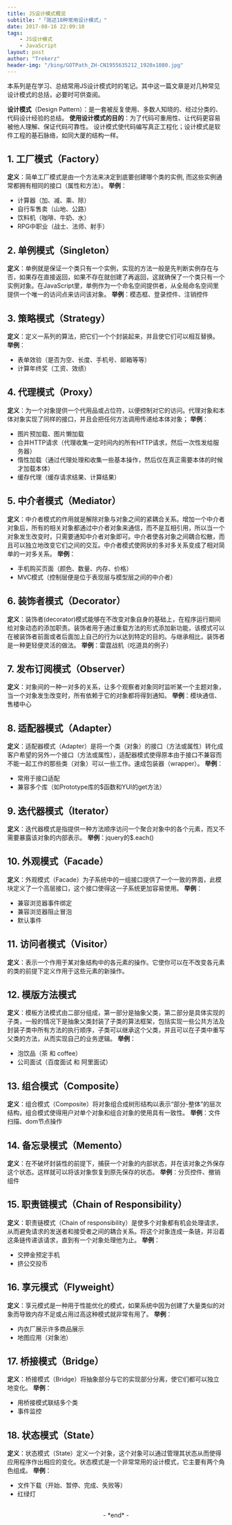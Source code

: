 ```yaml
---
title: JS设计模式概览
subtitle: "「简述18种常用设计模式」"
date: 2017-08-16 22:09:10
tags: 
	- JS设计模式
	- JavaScript
layout: post
author: "Trekerz"
header-img: "/bing/GOTPath_ZH-CN1955635212_1920x1080.jpg"
---
```


本系列是在学习、总结常用JS设计模式时的笔记。其中这一篇文章是对几种常见设计模式的总括，必要时可供查阅。

**设计模式**（Design Pattern）：是一套被反复使用、多数人知晓的、经过分类的、代码设计经验的总结。
**使用设计模式的目的**：为了代码可重用性、让代码更容易被他人理解、保证代码可靠性。 设计模式使代码编写真正工程化；设计模式是软件工程的基石脉络，如同大厦的结构一样。

## **1. 工厂模式（Factory）**

**定义**：简单工厂模式是由一个方法来决定到底要创建哪个类的实例, 而这些实例通常都拥有相同的接口（属性和方法）。
**举例**：

* 计算器（加、减、乘、除）
* 自行车售卖（山地、公路）
* 饮料机（咖啡、牛奶、水）
* RPG中职业（战士、法师、射手）

## **2. 单例模式（Singleton）**

**定义**：单例就是保证一个类只有一个实例，实现的方法一般是先判断实例存在与否，如果存在直接返回，如果不存在就创建了再返回，这就确保了一个类只有一个实例对象。在JavaScript里，单例作为一个命名空间提供者，从全局命名空间里提供一个唯一的访问点来访问该对象。
**举例**：模态框、登录控件、注销控件

## **3. 策略模式（Strategy）**

**定义**：定义一系列的算法，把它们一个个封装起来，并且使它们可以相互替换。
**举例**：

* 表单效验（是否为空、长度、手机号、邮箱等等）
* 计算年终奖（工资、效绩）

## **4. 代理模式（Proxy）**

**定义**：为一个对象提供一个代用品或占位符，以便控制对它的访问。代理对象和本体对象实现了同样的接口，并且会把任何方法调用传递给本体对象；
**举例**： 

* 图片预加载、图片懒加载
* 合并HTTP请求（代理收集一定时间内的所有HTTP请求，然后一次性发给服务器）
* 惰性加载（通过代理处理和收集一些基本操作，然后仅在真正需要本体的时候才加载本体）
* 缓存代理（缓存请求结果、计算结果）

## **5. 中介者模式（Mediator）**

**定义**：中介者模式的作用就是解除对象与对象之间的紧耦合关系。增加一个中介者对象后，所有的相关对象都通过中介者对象来通信，而不是互相引用，所以当一个对象发生改变时，只需要通知中介者对象即可。中介者使各对象之间耦合松散，而且可以独立地改变它们之间的交互。中介者模式使网状的多对多关系变成了相对简单的一对多关系。
**举例**：

* 手机购买页面（颜色、数量、内存、价格）
* MVC模式（控制层便是位于表现层与模型层之间的中介者）

## **6. 装饰者模式（Decorator）**

**定义**：装饰者(decorator)模式能够在不改变对象自身的基础上，在程序运行期间给对象动态的添加职责。装饰者用于通过重载方法的形式添加新功能，该模式可以在被装饰者前面或者后面加上自己的行为以达到特定的目的。与继承相比，装饰者是一种更轻便灵活的做法。
**举例**：雷霆战机（吃道具的例子）

## **7. 发布订阅模式（Observer）**

**定义**：对象间的一种一对多的关系，让多个观察者对象同时监听某一个主题对象，当一个对象发生改变时，所有依赖于它的对象都将得到通知。
**举例**：模块通信、售楼中心

## **8. 适配器模式（Adapter）**

**定义**：适配器模式（Adapter）是将一个类（对象）的接口（方法或属性）转化成客户希望的另外一个接口（方法或属性），适配器模式使得原本由于接口不兼容而不能一起工作的那些类（对象）可以一些工作。速成包装器（wrapper）。
**举例**：

* 常用于接口适配
* 兼容多个库（如Prototype库的$函数和YUI的get方法）

## **9. 迭代器模式（Iterator）**

**定义**：迭代器模式是指提供一种方法顺序访问一个聚合对象中的各个元素，而又不需要暴露该对象的内部表示。
**举例**：jquery的$.each()

## **10. 外观模式（Facade）**

**定义**：外观模式（Facade）为子系统中的一组接口提供了一个一致的界面，此模块定义了一个高层接口，这个接口使得这一子系统更加容易使用。
**举例**：

* 兼容浏览器事件绑定
* 兼容浏览器阻止冒泡
* 默认事件

## **11. 访问者模式（Visitor）**

**定义**：表示一个作用于某对象结构中的各元素的操作。它使你可以在不改变各元素的类的前提下定义作用于这些元素的新操作。

## **12. 模版方法模式**

**定义**：模板方法模式由二部分组成，第一部分是抽象父类，第二部分是具体实现的子类，一般的情况下是抽象父类封装了子类的算法框架，包括实现一些公共方法及封装子类中所有方法的执行顺序，子类可以继承这个父类，并且可以在子类中重写父类的方法，从而实现自己的业务逻辑。
**举例**：

* 泡饮品（茶 和 coffee）
* 公司面试（百度面试 和 阿里面试）

## **13. 组合模式（Composite）**

**定义**：组合模式（Composite）将对象组合成树形结构以表示“部分-整体”的层次结构，组合模式使得用户对单个对象和组合对象的使用具有一致性。
**举例**：文件扫描、dom节点操作

## **14. 备忘录模式（Memento）**

**定义**：在不破坏封装性的前提下，捕获一个对象的内部状态，并在该对象之外保存这个状态。这样就可以将该对象恢复到原先保存的状态。
**举例**：分页控件、撤销组件

## **15. 职责链模式（Chain of Responsibility）**

**定义**：职责链模式（Chain of responsibility）是使多个对象都有机会处理请求，从而避免请求的发送者和接受者之间的耦合关系。将这个对象连成一条链，并沿着这条链传递该请求，直到有一个对象处理他为止。
**举例**：

* 交押金预定手机
* 挤公交投币

## **16. 享元模式（Flyweight）**

**定义**：享元模式是一种用于性能优化的模式，如果系统中因为创建了大量类似的对象而导致内存不足或占用过高这种模式就非常有用了。
**举例**：

* 内衣厂展示许多商品展示
* 地图应用（对象池）

## **17. 桥接模式（Bridge）**

**定义**：桥接模式（Bridge）将抽象部分与它的实现部分分离，使它们都可以独立地变化。
**举例**：

- 用桥接模式联结多个类
- 事件监控

## **18. 状态模式（State）**

**定义**：状态模式（State）定义一个对象，这个对象可以通过管理其状态从而使得应用程序作出相应的变化。状态模式是一个非常常用的设计模式，它主要有两个角色组成。
**举例**：

- 文件下载（开始、暂停、完成、失败等）
- 红绿灯

<br/>

<center>-&nbsp;*end*&nbsp;-</center>

<br/>